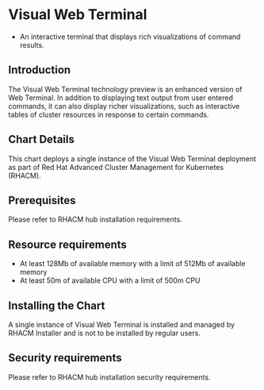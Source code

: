 # Visual Web Terminal
* An interactive terminal that displays rich visualizations of command results.

## Introduction
The Visual Web Terminal technology preview is an enhanced version of Web Terminal.  In addition to displaying text output from user entered commands, it can also display richer visualizations, such as interactive tables of cluster resources in response to certain commands.

## Chart Details
This chart deploys a single instance of the Visual Web Terminal deployment as part of Red Hat Advanced Cluster Management for Kubernetes (RHACM). 

## Prerequisites
Please refer to RHACM hub installation requirements. 

## Resource requirements
* At least 128Mb of available memory with a limit of 512Mb of available memory
* At least 50m of available CPU with a limit of 500m CPU

## Installing the Chart
A single instance of Visual Web Terminal is installed and managed by RHACM Installer and is not to be installed by regular users.

## Security requirements
Please refer to RHACM hub installation security requirements.
